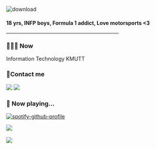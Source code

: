 ![download](https://user-images.githubusercontent.com/83624614/170744598-9f1d3d4a-0188-452d-8177-328fae585631.png)

<h4>18 yrs, INFP boys, Formula 1 addict, Love motorsports <3 <h4>
<hr height="0" width="60%" /hr>
  
<h3>👨🏽‍🎓 Now</h3>
<p>Information Technology KMUTT</p>

<h3>📝Contact me</h3>

[<img src="https://img.shields.io/badge/instagram-%23E4405F.svg?&style=for-the-badge&logo=instagram&logoColor=white">](https://www.instagram.com/sarxnyu/)
[<img src="https://img.shields.io/badge/behance-%231877F2.svg?&style=for-the-badge&logo=behance&logoColor=white">](https://www.behance.net/ssarunyu04)

<h3>🎵 Now playing...</h3>

[![spotify-github-profile](https://spotify-github-profile.vercel.app/api/view?uid=31ob4jzsy577re3dbbmtrz5e6fty&cover_image=true&theme=natemoo-re&bar_color=5bc157&bar_color_cover=false)](https://spotify-github-profile.vercel.app/api/view?uid=31ob4jzsy577re3dbbmtrz5e6fty&redirect=true)

<a href="https://github.com/ssarunyu/github-readme-stats">
  <img align="center" src="https://github-readme-stats.vercel.app/api?username=ssarunyu&show_icons=true&theme=calm" />
</a>
  
<br>
<br>
  
<a href="https://github.com/anuraghazra/ssarunyu">
  <img align="center" src="https://github-readme-stats.vercel.app/api/top-langs/?username=ssarunyu&layout=compact" />
</a>

